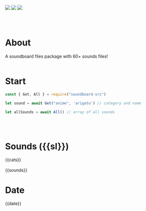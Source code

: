  <img src="https://img.shields.io/npm/dt/soundboard-src?style=for-the-badge">
  <img src="https://img.shields.io/npm/v/soundboard-src?style=for-the-badge">
  <a href="https://discord.com/invite/zMpN575jyD"> <img src="https://img.shields.io/badge/Server-Invite-brightgreen" href="">
  </a>
  
  <style type="text/css" media="all">
    .soundHead  {
      text-align: center;
    }
  </style>
<br /><br />

# About
A soundboard files package with 60+ sounds files!
<br /><br />

# Start
```js
const { Get, All } = require("soundboard-src")

let sound = await Get("anime", 'arigato') // category and name

let allSounds = await All() // array of all sounds
```
<br /><br />
# Sounds ({{sl}})
{{cats}}
<br /><br />
{{sounds}}

# Date 
{{date}}